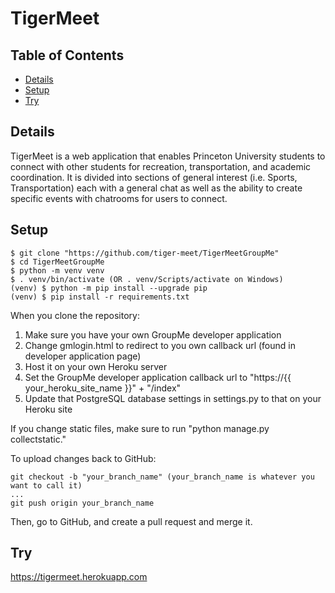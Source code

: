 # TigerMeet

## Table of Contents

* [Details](#details)
* [Setup](#setup)
* [Try](#try)

## Details

TigerMeet is a web application that enables Princeton University students to connect with other students for recreation, transportation, and academic coordination. It is divided into sections of general interest (i.e. Sports, Transportation) each with a general chat as well as the ability to create specific events with chatrooms for users to connect.

## Setup
```
$ git clone "https://github.com/tiger-meet/TigerMeetGroupMe"
$ cd TigerMeetGroupMe
$ python -m venv venv
$ . venv/bin/activate (OR . venv/Scripts/activate on Windows)
(venv) $ python -m pip install --upgrade pip
(venv) $ pip install -r requirements.txt
```
When you clone the repository:
1. Make sure you have your own GroupMe developer application
2. Change gmlogin.html to redirect to you own callback url (found in developer application page)
3. Host it on your own Heroku server
4. Set the GroupMe developer application callback url to "https://{{ your_heroku_site_name }}" + "/index"
5. Update that PostgreSQL database settings in settings.py to that on your Heroku site

If you change static files, make sure to run "python manage.py collectstatic."

To upload changes back to GitHub:
```
git checkout -b "your_branch_name" (your_branch_name is whatever you want to call it)
...
git push origin your_branch_name
```
Then, go to GitHub, and create a pull request and merge it.

## Try

<a href="https://tigermeet.herokuapp.com">https://tigermeet.herokuapp.com</a>